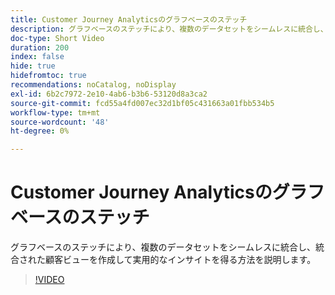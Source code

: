 ```yaml
---
title: Customer Journey Analyticsのグラフベースのステッチ
description: グラフベースのステッチにより、複数のデータセットをシームレスに統合し、統合された顧客ビューを作成して実用的なインサイトを得る方法を説明します。
doc-type: Short Video
duration: 200
index: false
hide: true
hidefromtoc: true
recommendations: noCatalog, noDisplay
exl-id: 6b2c7972-2e10-4ab6-b3b6-53120d8a3ca2
source-git-commit: fcd55a4fd007ec32d1bf05c431663a01fbb534b5
workflow-type: tm+mt
source-wordcount: '48'
ht-degree: 0%

---
```


# Customer Journey Analyticsのグラフベースのステッチ

グラフベースのステッチにより、複数のデータセットをシームレスに統合し、統合された顧客ビューを作成して実用的なインサイトを得る方法を説明します。

<!-- 62_S112_3442459_199_graphbased-stitching-for-customer-journey-analytics -->
>[!VIDEO](https://video.tv.adobe.com/v/3460211/?learn=on&enablevpops=true&captions=jpn)
